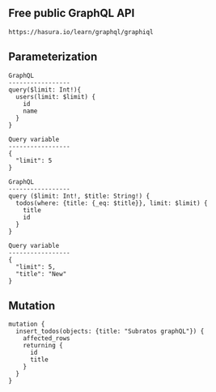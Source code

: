 Free public GraphQL API
----------------------------------------------------
```
https://hasura.io/learn/graphql/graphiql
```


Parameterization
----------------------------------------------------
```
GraphQL
-----------------
query($limit: Int!){
  users(limit: $limit) {
    id
    name
  }
}

Query variable
-----------------
{
  "limit": 5
}
```

```
GraphQL
-----------------
query ($limit: Int!, $title: String!) {
  todos(where: {title: {_eq: $title}}, limit: $limit) {
    title
    id
  }
}

Query variable
-----------------
{
  "limit": 5,
  "title": "New"
}
```

Mutation
----------------------------------------------------
```
mutation {
  insert_todos(objects: {title: "Subratos graphQL"}) {
    affected_rows
    returning {
      id
      title
    }
  }
}
```
